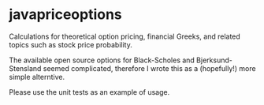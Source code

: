 # javapriceoptions
Calculations for theoretical option pricing, financial Greeks, and related topics such as stock price probability.

The available open source options for Black-Scholes and Bjerksund-Stensland seemed complicated, 
therefore I wrote this as a (hopefully!) more simple alterntive.

Please use the unit tests as an example of usage. 
